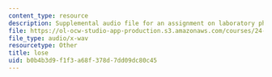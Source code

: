 ```yaml
---
content_type: resource
description: Supplemental audio file for an assignment on laboratory phonology.
file: https://ol-ocw-studio-app-production.s3.amazonaws.com/courses/24-910-topics-in-linguistic-theory-laboratory-phonology-spring-2007/b0b4b3d9f1f3a68f378d7dd09dc80c45_lose.wav
file_type: audio/x-wav
resourcetype: Other
title: lose
uid: b0b4b3d9-f1f3-a68f-378d-7dd09dc80c45
---
```

